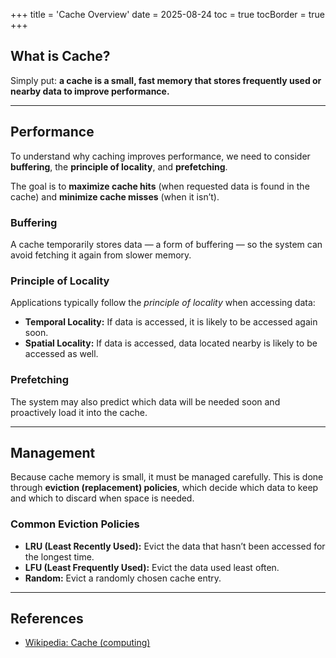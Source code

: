 +++
title = 'Cache Overview'
date = 2025-08-24
toc = true
tocBorder = true
+++
## What is Cache?
Simply put: **a cache is a small, fast memory that stores frequently used or nearby data to improve performance.**

---

## Performance
To understand why caching improves performance, we need to consider **buffering**, the **principle of locality**, and **prefetching**.  

The goal is to **maximize cache hits** (when requested data is found in the cache) and **minimize cache misses** (when it isn’t).  

### Buffering
A cache temporarily stores data — a form of buffering — so the system can avoid fetching it again from slower memory.  

### Principle of Locality
Applications typically follow the *principle of locality* when accessing data:  
- **Temporal Locality:** If data is accessed, it is likely to be accessed again soon.  
- **Spatial Locality:** If data is accessed, data located nearby is likely to be accessed as well.  

### Prefetching
The system may also predict which data will be needed soon and proactively load it into the cache.  

---

## Management
Because cache memory is small, it must be managed carefully. This is done through **eviction (replacement) policies**, which decide which data to keep and which to discard when space is needed.  

### Common Eviction Policies
- **LRU (Least Recently Used):** Evict the data that hasn’t been accessed for the longest time.  
- **LFU (Least Frequently Used):** Evict the data used least often.  
- **Random:** Evict a randomly chosen cache entry.  

---

## References
- [Wikipedia: Cache (computing)](https://en.wikipedia.org/wiki/Cache_(computing)#Operation)
